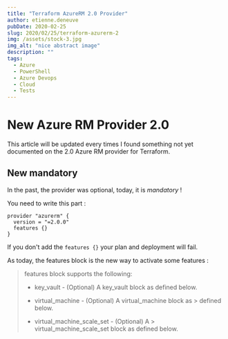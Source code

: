 ```yaml
---
title: "Terraform AzureRM 2.0 Provider"
author: etienne.deneuve
pubDate: 2020-02-25
slug: 2020/02/25/terraform-azurerm-2
img: /assets/stock-3.jpg
img_alt: "nice abstract image"
description: ""
tags:
  - Azure
  - PowerShell
  - Azure Devops
  - Cloud
  - Tests
---
```


# New Azure RM Provider 2.0

This article will be updated every times I found something not yet documented on the 2.0 Azure RM provider for Terraform.

## New mandatory

In the past, the provider was optional, today, it is _mandatory_ !

You need to write this part :

```hcl
provider "azurerm" {
  version = "=2.0.0"
  features {}
}
```

If you don't add the `features {}` your plan and deployment will fail.

As today, the features block is the new way to activate some features :

> features block supports the following:
>
> - key_vault - (Optional) A key_vault block as defined below.
>
> - virtual_machine - (Optional) A virtual_machine block as > defined below.
>
> - virtual_machine_scale_set - (Optional) A > virtual_machine_scale_set block as defined below.
